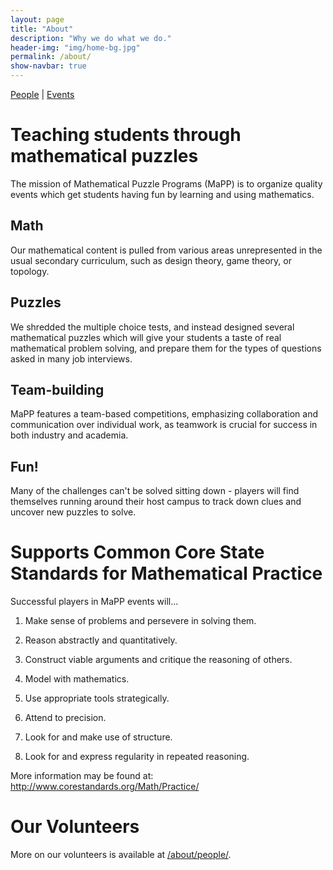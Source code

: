 ```yaml
---
layout: page
title: "About"
description: "Why we do what we do."
header-img: "img/home-bg.jpg"
permalink: /about/
show-navbar: true
---
```


<p class="text-center">
  <a href="/about/people">People</a> |
  <a href="/events/">Events</a>
</p>

# Teaching students through mathematical puzzles

The mission of Mathematical Puzzle Programs (MaPP) is to organize quality events
which get students having fun by learning and using mathematics.

## Math

Our mathematical content is pulled from various areas unrepresented in the
usual secondary curriculum, such as design theory, game theory, or topology.

## Puzzles

We shredded the multiple choice tests, and instead designed several
mathematical puzzles which will give your students a taste of real
mathematical problem solving, and prepare them for the types of questions
asked in many job interviews.

## Team-building

MaPP features a team-based competitions, emphasizing collaboration and
communication over individual work, as teamwork is crucial for success in
both industry and academia.

## Fun!

Many of the challenges can't be solved sitting down - players will find
themselves running around their host campus to track down clues and
uncover new puzzles to solve.


# Supports Common Core State Standards for Mathematical Practice

Successful players in MaPP events will...

1. Make sense of problems and persevere in solving them.

2. Reason abstractly and quantitatively.

3. Construct viable arguments and critique the reasoning of others.

4. Model with mathematics.

5. Use appropriate tools strategically.

6. Attend to precision.

7. Look for and make use of structure.

8. Look for and express regularity in repeated reasoning.

More information may be found at:
<http://www.corestandards.org/Math/Practice/>

# Our Volunteers

More on our volunteers is available at
[/about/people/](/about/people/).

